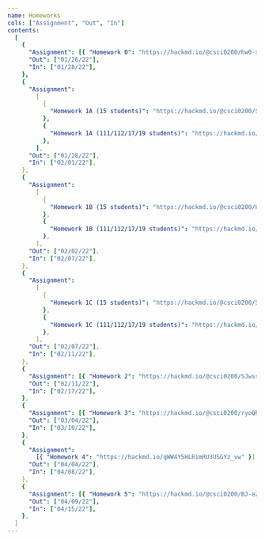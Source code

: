 ```yaml
---
name: Homeworks
cols: ["Assignment", "Out", "In"]
contents:
  [
    {
      "Assignment": [{ "Homework 0": "https://hackmd.io/@csci0200/hw0-spr22" }],
      "Out": ["01/26/22"],
      "In": ["01/28/22"],
    },
    {
      "Assignment":
        [
          {
            "Homework 1A (15 students)": "https://hackmd.io/@csci0200/SJS72KCju",
          },
          {
            "Homework 1A (111/112/17/19 students)": "https://hackmd.io/@csci0200/B1fdCtcpu",
          },
        ],
      "Out": ["01/28/22"],
      "In": ["02/01/22"],
    },
    {
      "Assignment":
        [
          {
            "Homework 1B (15 students)": "https://hackmd.io/@csci0200/HJ7f4h-kt",
          },
          {
            "Homework 1B (111/112/17/19 students)": "https://hackmd.io/@csci0200/B1FAA_JkF",
          },
        ],
      "Out": ["02/02/22"],
      "In": ["02/07/22"],
    },
    {
      "Assignment":
        [
          {
            "Homework 1C (15 students)": "https://hackmd.io/@csci0200/Skr6imjTO",
          },
          {
            "Homework 1C (111/112/17/19 students)": "https://hackmd.io/@csci0200/H11bU_5Tu",
          },
        ],
      "Out": ["02/07/22"],
      "In": ["02/11/22"],
    },
    {
      "Assignment": [{ "Homework 2": "https://hackmd.io/@csci0200/SJwssCKpF" }],
      "Out": ["02/11/22"],
      "In": ["02/17/22"],
    },
    {
      "Assignment": [{ "Homework 3": "https://hackmd.io/@csci0200/ryoQh_D3O" }],
      "Out": ["03/04/22"],
      "In": ["03/10/22"],
    },
    {
      "Assignment":
        [{ "Homework 4": "https://hackmd.io/qWW4Y5HLRimRU3USGYz_vw" }],
      "Out": ["04/04/22"],
      "In": ["04/08/22"],
    },
    {
      "Assignment": [{ "Homework 5": "https://hackmd.io/@csci0200/BJ-eZNyEc" }],
      "Out": ["04/09/22"],
      "In": ["04/15/22"],
    },
  ]
---
```

